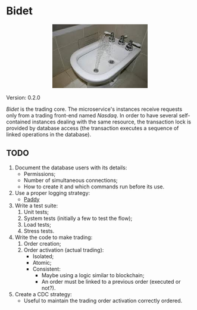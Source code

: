 # Bidet

<p align="center">
    <img src="logo.jpg" />
</p>

Version: 0.2.0

*Bidet* is the trading core. The microservice's instances receive requests only from a trading front-end named *Nasdaq*. In order to have several self-contained instances dealing with the same resource, the transaction lock is provided by database access (the transaction executes a sequence of linked operations in the database).

## TODO

1. Document the database users with its details:
    - Permissions;
    - Number of simultaneous connections;
    - How to create it and which commands run before its use.
2. Use a proper logging strategy:
    - [Paddy](https://github.com/embatbr/paddy)
3. Write a test suite:
    1. Unit tests;
    2. System tests (initially a few to test the flow);
    3. Load tests;
    4. Stress tests.
4. Write the code to make trading:
    1. Order creation;
    2. Order activation (actual trading):
        - Isolated;
        - Atomic;
        - Consistent:
            - Maybe using a logic similar to blockchain;
            - An order must be linked to a previous order (executed or not?).
5. Create a CDC strategy:
    - Useful to maintain the trading order activation correctly ordered.
